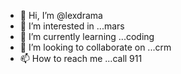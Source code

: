 - 👋 Hi, I’m @lexdrama
- 👀 I’m interested in ...mars
- 🌱 I’m currently learning ...coding
- 💞️ I’m looking to collaborate on ...crm 
- 📫 How to reach me ...call 911

<!---
lexdrama/lexdrama is a ✨ special ✨ repository because its `README.md` (this file) appears on your GitHub profile.
You can click the Preview link to take a look at your changes.
--->
